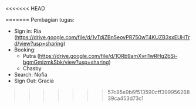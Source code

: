 <<<<<<< HEAD

=======
Pembagian tugas:
- Sign in: 
    Ria (https://drive.google.com/file/d/1vTdjZBn5eovPR750wT4KUZB3sxEUHTrd/view?usp=sharing) 
- Booking:
    - Putra (https://drive.google.com/file/d/1ORb9amXvri1wRHg2bSi-bgmGmizmkSbk/view?usp=sharing)
    - Chasby
- Search:
    Nofia
- Sign Out:
    Gracia
>>>>>>> 57c85e9b6f513590cff39995626839ca453d73c1
